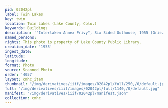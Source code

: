 ```yaml
---
pid: 02042pl
label: Twin Lakes
key: twin
location: Twin Lakes (Lake County, Colo.)
keywords: Buildings
description: '"Interlaken Annex Privy", Six Sided Outhouse, 1955 (Griswold Collection)'
named_persons: 
rights: This photo is property of Lake County Public Library.
creation_date: '1955'
ingest_date: 
latitude: 
longitude: 
format: Photo
source: Scanned Photo
order: '4057'
layout: cmhc_item
thumbnail: "/img/derivatives/iiif/images/02042pl/full/250,/0/default.jpg"
full: "/img/derivatives/iiif/images/02042pl/full/1140,/0/default.jpg"
manifest: "/img/derivatives/iiif/02042pl/manifest.json"
collection: cmhc
---
```

